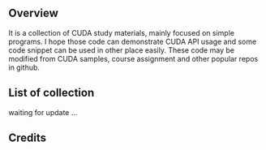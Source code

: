 ## Overview

It is a collection of CUDA study materials, mainly focused on simple programs. I hope those code can demonstrate CUDA API usage and some code snippet can be used in other place easily. These code may be modified from CUDA samples, course assignment and other popular repos in github. 

## List of collection

waiting for update ...

## Credits



